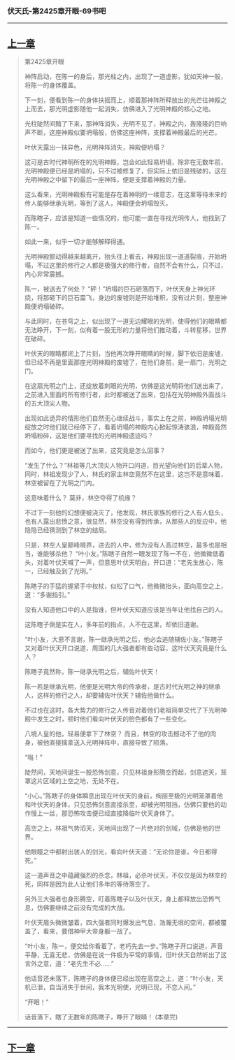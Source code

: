 ### 伏天氏-第2425章开眼-69书吧

--------
[上一章](./3ee9af43f78b7bd81256c9a5d7fe56a7.md)
--------


>
>
>
>第2425章开眼
>
>神阵启动，在陈一的身后，那光柱之内，出现了一道虚影，犹如天神一般，将陈一的身体覆盖。
>
>下一刻，便看到陈一的身体扶摇而上，顺着那神阵所释放出的光芒往神殿之上而去，那光明虚影随他一起消失，仿佛进入了光明神殿的核心之地。
>
>光柱陡然间黯了下来，那神阵消失，光明不见了，神殿之内，轰隆隆的巨响声不断，这座神殿似要坍塌般，仿佛这座神阵，支撑着神殿最后的光芒。
>
>叶伏天露出一抹异色，光明神阵消失，神殿便坍塌？
>
>这可是古时代神明所在的光明神殿，岂会如此轻易坍塌，除非在无数年前，光明神殿便已经是坍塌的，只不过被修复了，但实际上依旧是残破的，这在光明神殿之中留下的最后一座神阵，便是支撑着神殿的力量。
>
>这么看来，光明神殿极有可能是存在着神明的一缕意志，在这里等待未来的传人能够继承光明，等到了这人，神殿便会坍塌毁灭。
>
>而陈瞎子，应该是知道一些情况的，他可能一直在寻找光明传人，他找到了陈一。
>
>如此一来，似乎一切才能够解释得通。
>
>光明神殿颤动得越来越离开，抬头往上看去，神殿出现一道道裂痕，开始坍塌，不过这里的修行之人都是极强大的修行者，自然不会有什么，只不过，内心非常震撼。
>
>陈一，被送去了何处？
>“砰！”坍塌的巨石砸落而下，叶伏天身上神光环绕，将那砸下的巨石震飞，身边的废墟则是开始堆积，没有过片刻，整座神殿便坍塌破碎。
>
>与此同时，在苍穹之上，似出现了一道无边耀眼的光明，使得他们的眼睛都无法睁开，下一刻，似有着一股无形的力量将他们推动着，斗转星移，世界在破碎。
>
>叶伏天的眼睛都闭上了片刻，当他再次睁开眼睛的时候，脚下依旧是废墟，但已经不再是里面那座光明神殿的废墟了，在他们身前，是一扇门，光明之门。
>
>在这扇光明之门上，还绽放着刺眼的光明，仿佛是这光明将他们送出来了，之前进入里面的所有修行者，此时都被送了出来，包括在光明神殿外面战斗的五大顶尖人物。
>
>出现如此诡异的情形他们自然无心继续战斗，事实上在之前，神殿坍塌光明绽放之时他们就已经停下了，看着坍塌的神殿内心掀起惊涛骇浪，神殿竟然坍塌粉碎，这是他们要寻找的光明神殿遗迹吗？
>
>而如今，他们更是被送了出来，这究竟是怎么回事？
>
>“发生了什么？”林祖等几大顶尖人物开口问道，目光望向他们的后辈人物，同时，林祖发现少了人，林氏的家主林空竟然不在这里，这岂不是意味着，林空被留在了光明之门内。
>
>这意味着什么？
>莫非，林空夺得了机缘？
>
>不过下一刻他的幻想便被浇灭了，他发现，林氏家族的修行之人有人低头，也有人露出悲愤之意，很显然，林空没有得到传承，从那些人的反应中，他隐隐已经猜测到了林空的结局。
>
>只是，林空人皇巅峰境界，进去的人中，修为没有人高过林空，最多也是相当，谁能够杀他？
>“叶小友。”陈瞎子自然一眼发现了陈一不在，他微微低着头，对着叶伏天喊了一声，但意思叶伏天明白，开口道：“老先生放心，陈一，已经触及到了光明。”
>
>陈瞎子的手猛的握紧手中权杖，似松了口气，他微微抬头，面向高空之上，道：“多谢指引。”
>
>没有人知道他口中的人是指谁，但叶伏天知道应该是当年让他找自己的人。
>
>这陈瞎子倒是实在人，多年前的指点，人不在这里，却依旧道谢。
>
>“叶小友，大恩不言谢，陈一继承光明之后，他必会追随辅佐小友。”陈瞎子又对着叶伏天开口说道，周围的几大强者都有些动容，这叶伏天究竟是什么人？
>
>陈瞎子竟然称，陈一继承光明之后，辅佐叶伏天！
>
>陈一若是继承光明，他便是光明大帝的传承者，是古时代光明之神的继承人，这样的修行之人，却要辅佐叶伏天？辅佐他做什么。
>
>不过也在这时，各大势力的修行之人传音对着他们老祖简单交代了下光明神殿中发生之时，顿时他们看向叶伏天的脸色都有了一些变化。
>
>八境人皇的他，轻易便拿下了林空？
>而且，林空的攻击撼动不了他的肉身，被他直接擒拿送入光明神阵中，直接导致了陨落。
>
>“嗡！”
>
>陡然间，天地间诞生一股恐怖剑意，只见林祖身形腾空而起，剑意遮天，笼罩这片区域的上空之地，无处不在。
>
>“小心。”陈瞎子的身体瞬息出现在叶伏天的身前，绚丽至极的光明笼罩着他和叶伏天的身体，只见恐怖剑意直接杀至，却被光明阻挡，仿佛只要他的动作慢上一丝，那恐怖攻击便已经直接降临叶伏天身体了。
>
>高空之上，林祖气势滔天，天地间出现了一片绝对的剑域，仿佛是他的世界。
>
>他眼瞳之中都射出骇人的剑光，看向叶伏天道：“无论你是谁，今日都得死。”
>
>这一道声音之中蕴藏强烈的杀念，林祖，必杀叶伏天，不仅仅是因为林空的死，同样是因为此人让他们多年的等待落空了。
>
>另外三大强者也身形腾空，盯着陈瞎子以及叶伏天，身上都释放出恐怖气息，仿佛要继续之前没有完成的大战。
>
>叶伏天眉头微微皱着，四大强者同时爆发出气息，浩瀚无垠的空间，都被覆盖了，看来，要借神甲大帝身躯一战了。
>
>“叶小友，陈一，便交给你看着了，老朽先去一步。”陈瞎子开口说道，声音平静，无喜无悲，仿佛是在说一件极为平常的事情，但叶伏天自然听出了这言外之意，道：“老先生不必……”
>
>他话音还未落下，陈瞎子的身体便已经出现在高空之上，道：“叶小友，天机已泄，自当消失于世间，我本光明使，光明已现，不恋人间。”
>
>“开眼！”
>
>话音落下，瞎了无数年的陈瞎子，睁开了眼睛！
>(本章完)
>
>

--------
[下一章](./67b4ce735fa1acbf76ce976cd2f5e043.md)
--------
